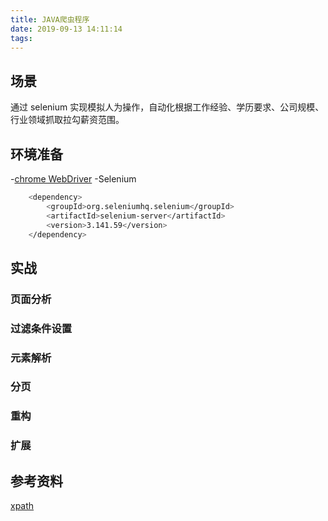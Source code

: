 ```yaml
---
title: JAVA爬虫程序
date: 2019-09-13 14:11:14
tags:
---
```

## 场景
通过 selenium 实现模拟人为操作，自动化根据工作经验、学历要求、公司规模、行业领域抓取拉勾薪资范围。
## 环境准备
-[chrome WebDriver](http://npm.taobao.org/mirrors/chromedriver)
-Selenium
``` bash
	<dependency>
		<groupId>org.seleniumhq.selenium</groupId>
		<artifactId>selenium-server</artifactId>
		<version>3.141.59</version>
	</dependency>
```
## 实战
###  页面分析
###  过滤条件设置
###  元素解析
###  分页
###  重构
###  扩展

## 参考资料
[xpath](http:/www.w3school.com.cn/xpath/xpath_syntax.asp)